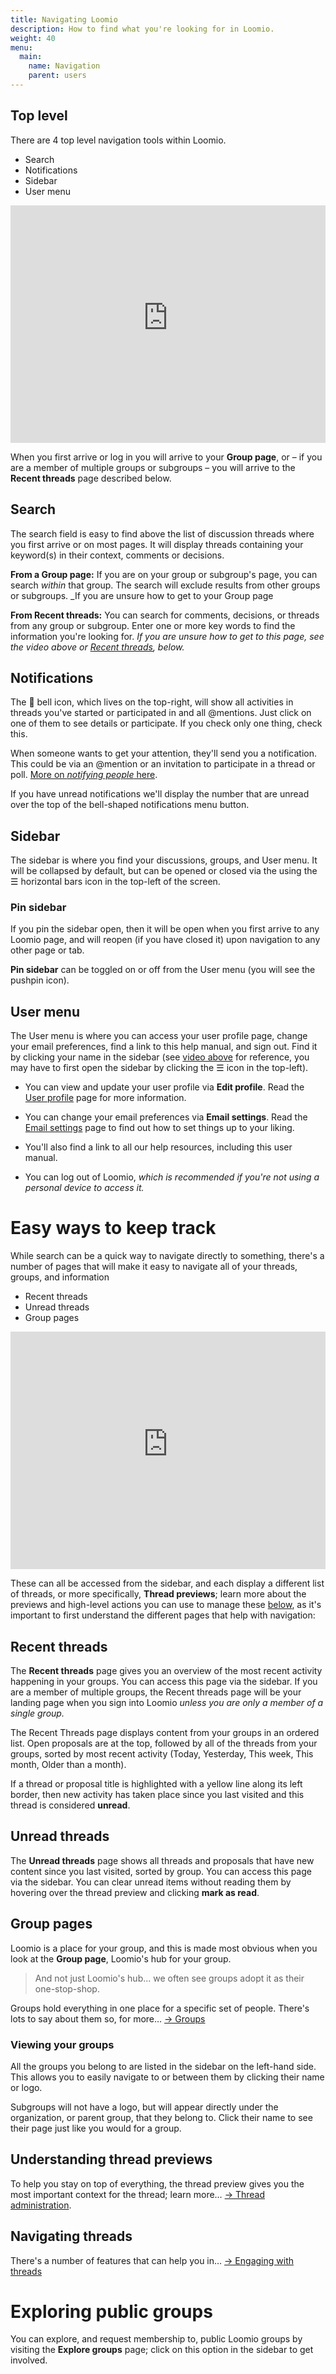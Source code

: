 ```yaml
---
title: Navigating Loomio
description: How to find what you're looking for in Loomio.
weight: 40
menu:
  main:
    name: Navigation
    parent: users
---
```


## Top level

There are 4 top level navigation tools within Loomio.

- Search
- Notifications
- Sidebar
- User menu

<iframe width="100%" height="380px" src="https://www.youtube-nocookie.com/embed/Q7L9NiG79gM" frameborder="0" allowfullscreen></iframe>

When you first arrive or log in you will arrive to your **Group page**, or – if you are a member of multiple groups or subgroups – you will arrive to the **Recent threads** page described below.

## Search
The search field is easy to find above the list of discussion threads where you first arrive or on most pages. It will display threads containing your keyword(s) in their context, comments or decisions.

**From a Group page:** If you are on your group or subgroup's page, you can search _within_ that group. The search will exclude results from other groups or subgroups. _If you are unsure how to get to your Group page

**From Recent threads:** You can search for comments, decisions, or threads from any group or subgroup. Enter one or more key words to find the information you're looking for. _If you are unsure how to get to this page, see the video above or [Recent threads](#recent-threads), below._

## Notifications

The 🔔 bell icon, which lives on the top-right, will show all activities in threads you've started or participated in and all @mentions. Just click on one of them to see details or participate. If you check only one thing, check this.

When someone wants to get your attention, they'll send you a notification. This could be via an @mention or an invitation to participate in a thread or poll. [More on _notifying people_ here](/en/user_manual/threads/notifying_people/).

If you have unread notifications we'll display the number that are unread over the top of the bell-shaped notifications menu button.

## Sidebar
The sidebar is where you find your discussions, groups, and User menu. It will be collapsed by default, but can be opened or closed via the using the ☰ horizontal bars icon in the top-left of the screen.

### Pin sidebar
If you pin the sidebar open, then it will be open when you first arrive to any Loomio page, and will reopen (if you have closed it) upon navigation to any other page or tab.

**Pin sidebar** can be toggled on or off from the User menu (you will see the pushpin icon).

## User menu
The User menu is where you can access your user profile page, change your email preferences, find a link to this help manual, and sign out. Find it by clicking your name in the sidebar (see [video above](#top-level) for reference, you may have to first open the sidebar by clicking the ☰ icon in the top-left).

- You can view and update your user profile via **Edit profile**. Read the [User profile](../user_profile) page for more information.

- You can change your email preferences via **Email settings**. Read the [Email settings](../email_settings) page to find out how to set things up to your liking.

- You'll also find a link to all our help resources, including this user manual.

- You can log out of Loomio, _which is recommended if you're not using a personal device to access it._

# Easy ways to keep track

While search can be a quick way to navigate directly to something, there's a number of pages that will make it easy to navigate all of your threads, groups, and information

- Recent threads
- Unread threads
- Group pages

<iframe width="100%" height="380px" src="https://www.youtube-nocookie.com/embed/s_q8zyzlnJw" frameborder="0" allowfullscreen></iframe>

These can all be accessed from the sidebar, and each display a different list of threads, or more specifically, **Thread previews**; learn more about the previews and high-level actions you can use to manage these [below](#understanding-thread-previews), as it's important to first understand the different pages that help with navigation:

## Recent threads

The **Recent threads** page gives you an overview of the most recent activity happening in your groups. You can access this page via the sidebar. If you are a member of multiple groups, the Recent threads page will be your landing page when you sign into Loomio _unless you are only a member of a single group._

The Recent Threads page displays content from your groups in an ordered list. Open proposals are at the top, followed by all of the threads from your groups, sorted by most recent activity (Today, Yesterday, This week, This month, Older than a month).

If a thread or proposal title is highlighted with a yellow line along its left border, then new activity has taken place since you last visited and this thread is considered **unread**.

## Unread threads

The **Unread threads** page shows all threads and proposals that have new content since you last visited, sorted by group. You can access this page via the sidebar. You can clear unread items without reading them by hovering over the thread preview and clicking **mark as read**.

## Group pages

Loomio is a place for your group, and this is made most obvious when you look at the **Group page**, Loomio's hub for your group.

> And not just Loomio's hub... we often see groups adopt it as their one-stop-shop.

Groups hold everything in one place for a specific set of people. There's lots to say about them so, for more… [→ Groups](/en/user_manual/groups)

### Viewing your groups
All the groups you belong to are listed in the sidebar on the left-hand side. This allows you to easily navigate to or between them by clicking their name or logo.

Subgroups will not have a logo, but will appear directly under the organization, or parent group, that they belong to. Click their name to see their page just like you would for a group.

## Understanding thread previews

To help you stay on top of everything, the thread preview gives you the most important context for the thread; learn more… [→ Thread administration](/en/user_manual/threads/thread_admin/).

## Navigating threads

There's a number of features that can help you in… [→ Engaging with threads](/en/user_manual/threads/engaging_with_threads)

# Exploring public groups
You can explore, and request membership to, public Loomio groups by visiting the **Explore groups** page; click on this option in the sidebar to get involved.
